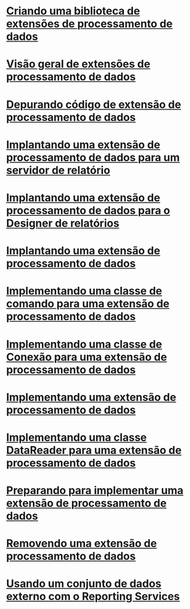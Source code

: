 # [Criando uma biblioteca de extensões de processamento de dados](creating-a-data-processing-extension-library.md)
# [Visão geral de extensões de processamento de dados](data-processing-extensions-overview.md)
# [Depurando código de extensão de processamento de dados](debugging-data-processing-extension-code.md)
# [Implantando uma extensão de processamento de dados para um servidor de relatório](deploying-a-data-processing-extension-to-a-report-server.md)
# [Implantando uma extensão de processamento de dados para o Designer de relatórios](deploying-a-data-processing-extension-to-report-designer.md)
# [Implantando uma extensão de processamento de dados](deploying-a-data-processing-extension.md)
# [Implementando uma classe de comando para uma extensão de processamento de dados](implementing-a-command-class-for-a-data-processing-extension.md)
# [Implementando uma classe de Conexão para uma extensão de processamento de dados](implementing-a-connection-class-for-a-data-processing-extension.md)
# [Implementando uma extensão de processamento de dados](implementing-a-data-processing-extension.md)
# [Implementando uma classe DataReader para uma extensão de processamento de dados](implementing-a-datareader-class-for-a-data-processing-extension.md)
# [Preparando para implementar uma extensão de processamento de dados](preparing-to-implement-a-data-processing-extension.md)
# [Removendo uma extensão de processamento de dados](removing-a-data-processing-extension.md)
# [Usando um conjunto de dados externo com o Reporting Services](using-an-external-dataset-with-reporting-services.md)
